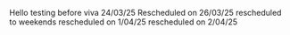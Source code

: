 Hello  testing 
before viva 24/03/25
Rescheduled on 26/03/25
rescheduled to weekends
rescheduled on 1/04/25
rescheduled on 2/04/25
